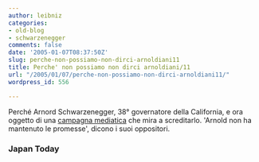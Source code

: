```yaml
---
author: leibniz
categories:
- old-blog
- schwarzenegger
comments: false
date: '2005-01-07T08:37:50Z'
slug: perche-non-possiamo-non-dirci-arnoldiani11
title: Perche' non possiamo non dirci arnoldiani/11
url: "/2005/01/07/perche-non-possiamo-non-dirci-arnoldiani11/"
wordpress_id: 556

---
```

Perché Arnord Schwarzenegger, 38° governatore della California, e ora oggetto di una [campagna mediatica](https://www.japantoday.com/e/?content=news&cat=8&id=323925) che mira a screditarlo. 'Arnold non ha mantenuto le promesse', dicono i suoi oppositori. 

### Japan Today
